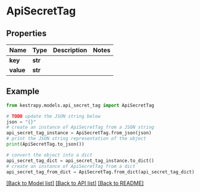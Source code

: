 # ApiSecretTag


## Properties

Name | Type | Description | Notes
------------ | ------------- | ------------- | -------------
**key** | **str** |  | 
**value** | **str** |  | 

## Example

```python
from kestrapy.models.api_secret_tag import ApiSecretTag

# TODO update the JSON string below
json = "{}"
# create an instance of ApiSecretTag from a JSON string
api_secret_tag_instance = ApiSecretTag.from_json(json)
# print the JSON string representation of the object
print(ApiSecretTag.to_json())

# convert the object into a dict
api_secret_tag_dict = api_secret_tag_instance.to_dict()
# create an instance of ApiSecretTag from a dict
api_secret_tag_from_dict = ApiSecretTag.from_dict(api_secret_tag_dict)
```
[[Back to Model list]](../README.md#documentation-for-models) [[Back to API list]](../README.md#documentation-for-api-endpoints) [[Back to README]](../README.md)


